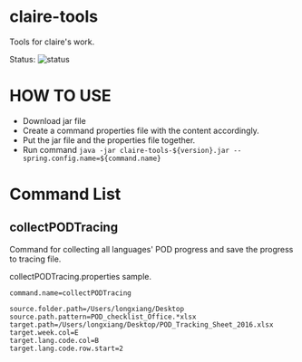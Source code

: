 # claire-tools
Tools for claire's work.

Status: ![status](https://api.travis-ci.org/lephix/claire-tools.svg)

# HOW TO USE
+ Download jar file
+ Create a command properties file with the content accordingly.
+ Put the jar file and the properties file together.
+ Run command `java -jar claire-tools-${version}.jar --spring.config.name=${command.name}`

# Command List

## collectPODTracing
Command for collecting all languages' POD progress and save the progress to tracing file.

collectPODTracing.properties sample.
```
command.name=collectPODTracing

source.folder.path=/Users/longxiang/Desktop
source.path.pattern=POD_checklist_Office.*xlsx
target.path=/Users/longxiang/Desktop/POD_Tracking_Sheet_2016.xlsx
target.week.col=E
target.lang.code.col=B
target.lang.code.row.start=2
```
